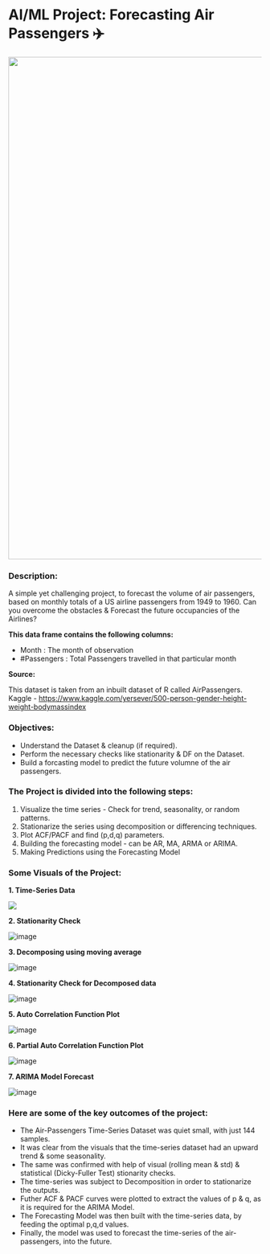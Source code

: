 # AI/ML Project: Forecasting Air Passengers ✈️

<p align="center"><img src="https://user-images.githubusercontent.com/54996245/142404359-8c4e3e8b-b791-4bde-b8d0-6bfb979ff2b6.png" style="width: 1000px;"/></p>

### Description:

A simple yet challenging project, to forecast the volume of air passengers, based on monthly totals of a US airline passengers from 1949 to 1960.
Can you overcome the obstacles & Forecast the future occupancies of the Airlines?

**This data frame contains the following columns:**

* Month : The month of observation
* #Passengers : Total Passengers travelled in that particular month

**Source:**

This dataset is taken from an inbuilt dataset of R called AirPassengers.<br>
Kaggle - 
https://www.kaggle.com/yersever/500-person-gender-height-weight-bodymassindex


### Objectives:
- Understand the Dataset & cleanup (if required).
- Perform the necessary checks like stationarity & DF on the Dataset.
- Build a forcasting model to predict the future volumne of the air passengers.

### The Project is divided into the following steps:
1. Visualize the time series - Check for trend, seasonality, or random patterns.
2. Stationarize the series using decomposition or differencing techniques.
3. Plot ACF/PACF and find (p,d,q) parameters.
4. Building the forecasting model - can be AR, MA, ARMA or ARIMA.
5. Making Predictions using the Forecasting Model

### Some Visuals of the Project:

**1. Time-Series Data**
<p align="left"><img src="https://user-images.githubusercontent.com/54996245/142403596-7d80968c-45fa-4608-a04c-4549495e5369.png" /></p>

**2. Stationarity Check**

![image](https://user-images.githubusercontent.com/54996245/142403752-886b1fe4-d367-458e-808d-ac788e368ec6.png)

**3. Decomposing using moving average**

![image](https://user-images.githubusercontent.com/54996245/142403822-0ed25762-a68f-4ee7-be1f-200b4f21c1fc.png)

**4. Stationarity Check for Decomposed data**

![image](https://user-images.githubusercontent.com/54996245/142403896-46f6065b-6646-4d8a-9685-f827228bd173.png)

**5. Auto Correlation Function Plot**

![image](https://user-images.githubusercontent.com/54996245/142403996-65048935-bde5-4f8b-b4c3-24703ab3ff9e.png)

**6. Partial Auto Correlation Function Plot**

![image](https://user-images.githubusercontent.com/54996245/142404090-92d30d4f-f800-4a94-a59b-09148e581435.png)

**7. ARIMA Model Forecast**

![image](https://user-images.githubusercontent.com/54996245/142404128-59c19a3c-febe-42aa-bb0f-477318a58d50.png)


### Here are some of the key outcomes of the project:
- The Air-Passengers Time-Series Dataset was quiet small, with just 144 samples.
- It was clear from the visuals that the time-series dataset had an upward trend & some seasonality.
- The same was confirmed with help of visual (rolling mean & std) & statistical (Dicky-Fuller Test) stionarity checks.
- The time-series was subject to Decomposition in order to stationarize the outputs.
- Futher ACF & PACF curves were plotted to extract the values of p & q, as it is required for the ARIMA Model.
- The Forecasting Model was then built with the time-series data, by feeding the optimal p,q,d values.
- Finally, the model was used to forecast the time-series of the air-passengers, into the future.

